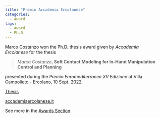 ```yaml
---
title: "Premio Accademia Ercolanese"
categories:
  - Award
tags:
  - Award
  - Ph.D.
---
```


<!-- This is to open links in a new tab
<base target="_blank">  -->

Marco Costanzo won the Ph.D. thesis award given by *Accademia Ercolanese* for the thesis

> *Marco Costanzo*, **Soft Contact Modeling for In-Hand Manipulation Control and Planning**

presented during the *Premio Euromediterraneo XV Edizione* at Villa Campolieto - Ercolano, 10 Sept. 2022.

[Thesis](https://www.ingegneria.unicampania.it/images/RoboticsLab/thesis/Costanzo_PhD_Thesis_2020.pdf)

[accademiaercolanese.it](https://www.accademiaercolanese.it)

See more in the [Awards Section](/awards/accademia-ercolanese-2022)